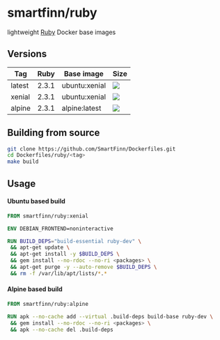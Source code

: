 # smartfinn/ruby

lightweight [Ruby](http://www.ruby-lang.org) Docker base images

## Versions

| Tag    | Ruby   | Base image    | Size |
|--------|--------|---------------|------|
| latest | 2.3.1  | ubuntu:xenial | [![](https://images.microbadger.com/badges/image/smartfinn/ruby:latest.svg)](http://microbadger.com/images/smartfinn/ruby:latest "Get your own image badge on microbadger.com") |
| xenial | 2.3.1  | ubuntu:xenial | [![](https://images.microbadger.com/badges/image/smartfinn/ruby:xenial.svg)](http://microbadger.com/images/smartfinn/ruby:xenial "Get your own image badge on microbadger.com") |
| alpine | 2.3.1  | alpine:latest | [![](https://images.microbadger.com/badges/image/smartfinn/ruby:alpine.svg)](http://microbadger.com/images/smartfinn/ruby:alpine "Get your own image badge on microbadger.com") |

## Building from source

```sh
git clone https://github.com/SmartFinn/Dockerfiles.git
cd Dockerfiles/ruby/<tag>
make build
```

## Usage

#### Ubuntu based build

```dockerfile
FROM smartfinn/ruby:xenial

ENV DEBIAN_FRONTEND=noninteractive

RUN BUILD_DEPS="build-essential ruby-dev" \
 && apt-get update \
 && apt-get install -y $BUILD_DEPS \
 && gem install --no-rdoc --no-ri <packages> \
 && apt-get purge -y --auto-remove $BUILD_DEPS \
 && rm -f /var/lib/apt/lists/*.*
```

#### Alpine based build

```dockerfile
FROM smartfinn/ruby:alpine

RUN apk --no-cache add --virtual .build-deps build-base ruby-dev \
 && gem install --no-rdoc --no-ri <packages> \
 && apk --no-cache del .build-deps
```
